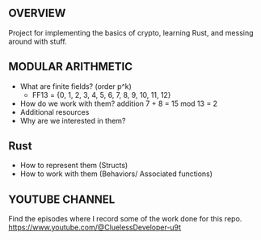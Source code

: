 ## OVERVIEW

Project for implementing the basics of crypto, learning Rust, and messing around with stuff.


## MODULAR ARITHMETIC

- What are finite fields? (order p^k)
    - FF13 = {0, 1, 2, 3, 4, 5, 6, 7, 8, 9, 10, 11, 12}
- How do we work with them? addition 7 + 8 = 15 mod 13 = 2
- Additional resources
- Why are we interested in them?

## Rust 
- How to represent them (Structs)
- How to work with them (Behaviors/ Associated functions)

## YOUTUBE CHANNEL
Find the episodes where I record some of the work done for this repo.
https://www.youtube.com/@CluelessDeveloper-u9t

